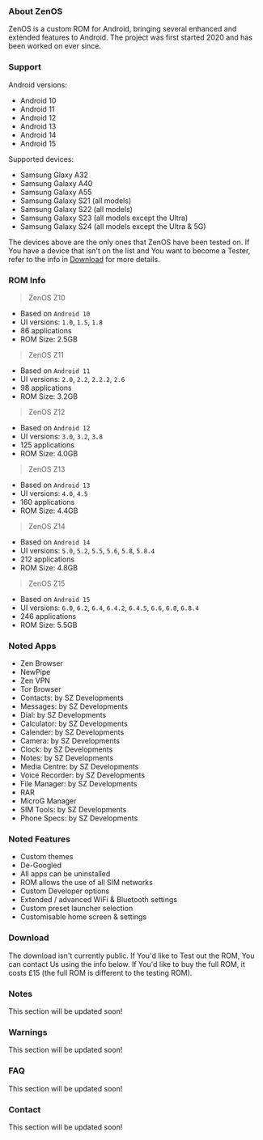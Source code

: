 ### About ZenOS
ZenOS is a custom ROM for Android, bringing several enhanced and extended features to Android. The project was first started 2020 and has been worked on ever since.

### Support
Android versions:  
- Android 10  
- Android 11  
- Android 12  
- Android 13  
- Android 14  
- Android 15  

Supported devices:  
- Samsung Glaxy A32  
- Samsung Galaxy A40  
- Samsung Galaxy A55  
- Samsung Galaxy S21 (all models)  
- Samsung Galaxy S22 (all models)  
- Samsung Galaxy S23 (all models except the Ultra)  
- Samsung Galaxy S24 (all models except the Ultra & 5G)  

The devices above are the only ones that ZenOS have been tested on. If You have a device that isn't on the list and You want to become a Tester, refer to the info in [Download](https://github.com/SinfulZen/ZenOS) for more details.

### ROM Info
> ZenOS Z10  
- Based on `Android 10`  
- UI versions: `1.0`, `1.5`, `1.8`  
- 86 applications  
- ROM Size: 2.5GB  

> ZenOS Z11  
- Based on `Android 11`  
- UI versions: `2.0`, `2.2`, `2.2.2`, `2.6`  
- 98 applications  
- ROM Size: 3.2GB  

> ZenOS Z12  
- Based on `Android 12`  
- UI versions: `3.0`, `3.2`, `3.8`  
- 125 applications  
- ROM Size: 4.0GB  

> ZenOS Z13  
- Based on `Android 13`  
- UI versions: `4.0`, `4.5`  
- 160 applications  
- ROM Size: 4.4GB  

> ZenOS Z14  
- Based on `Android 14`  
- UI versions: `5.0`, `5.2`, `5.5`, `5.6`, `5.8`, `5.8.4`  
- 212 applications  
- ROM Size: 4.8GB  

> ZenOS Z15  
- Based on `Android 15`  
- UI versions: `6.0`, `6.2`, `6.4`, `6.4.2`, `6.4.5`, `6.6`, `6.8`, `6.8.4`  
- 246 applications  
- ROM Size: 5.5GB  

### Noted Apps
- Zen Browser  
- NewPipe  
- Zen VPN  
- Tor Browser  
- Contacts: by SZ Developments  
- Messages: by SZ Developments  
- Dial: by SZ Developments  
- Calculator: by SZ Developments  
- Calender: by SZ Developments  
- Camera: by SZ Developments  
- Clock: by SZ Developments  
- Notes: by SZ Developments  
- Media Centre: by SZ Developments  
- Voice Recorder: by SZ Developments  
- File Manager: by SZ Developments  
- RAR  
- MicroG Manager  
- SIM Tools: by SZ Developments  
- Phone Specs: by SZ Developments  

### Noted Features
- Custom themes  
- De-Googled  
- All apps can be uninstalled  
- ROM allows the use of all SIM networks  
- Custom Developer options  
- Extended / advanced WiFi & Bluetooth settings  
- Custom preset launcher selection  
- Customisable home screen & settings  

### Download
The download isn't currently public. If You'd like to Test out the ROM, You can contact Us using the info below. If You'd like to buy the full ROM, it costs £15 (the full ROM is different to the testing ROM).

### Notes
This section will be updated soon!

### Warnings
This section will be updated soon!

### FAQ
This section will be updated soon!

### Contact
This section will be updated soon!
